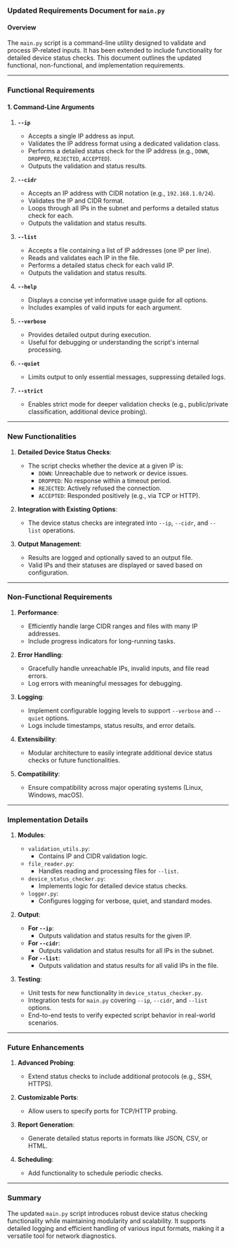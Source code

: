 ### Updated Requirements Document for `main.py`

#### **Overview**
The `main.py` script is a command-line utility designed to validate and process IP-related inputs. It has been extended to include functionality for detailed device status checks. This document outlines the updated functional, non-functional, and implementation requirements.

---

### **Functional Requirements**

#### **1. Command-Line Arguments**

1. **`--ip`**
   - Accepts a single IP address as input.
   - Validates the IP address format using a dedicated validation class.
   - Performs a detailed status check for the IP address (e.g., `DOWN`, `DROPPED`, `REJECTED`, `ACCEPTED`).
   - Outputs the validation and status results.

2. **`--cidr`**
   - Accepts an IP address with CIDR notation (e.g., `192.168.1.0/24`).
   - Validates the IP and CIDR format.
   - Loops through all IPs in the subnet and performs a detailed status check for each.
   - Outputs the validation and status results.

3. **`--list`**
   - Accepts a file containing a list of IP addresses (one IP per line).
   - Reads and validates each IP in the file.
   - Performs a detailed status check for each valid IP.
   - Outputs the validation and status results.

4. **`--help`**
   - Displays a concise yet informative usage guide for all options.
   - Includes examples of valid inputs for each argument.

5. **`--verbose`**
   - Provides detailed output during execution.
   - Useful for debugging or understanding the script's internal processing.

6. **`--quiet`**
   - Limits output to only essential messages, suppressing detailed logs.

7. **`--strict`**
   - Enables strict mode for deeper validation checks (e.g., public/private classification, additional device probing).

---

### **New Functionalities**

1. **Detailed Device Status Checks**:
   - The script checks whether the device at a given IP is:
     - `DOWN`: Unreachable due to network or device issues.
     - `DROPPED`: No response within a timeout period.
     - `REJECTED`: Actively refused the connection.
     - `ACCEPTED`: Responded positively (e.g., via TCP or HTTP).

2. **Integration with Existing Options**:
   - The device status checks are integrated into `--ip`, `--cidr`, and `--list` operations.

3. **Output Management**:
   - Results are logged and optionally saved to an output file.
   - Valid IPs and their statuses are displayed or saved based on configuration.

---

### **Non-Functional Requirements**

1. **Performance**:
   - Efficiently handle large CIDR ranges and files with many IP addresses.
   - Include progress indicators for long-running tasks.

2. **Error Handling**:
   - Gracefully handle unreachable IPs, invalid inputs, and file read errors.
   - Log errors with meaningful messages for debugging.

3. **Logging**:
   - Implement configurable logging levels to support `--verbose` and `--quiet` options.
   - Logs include timestamps, status results, and error details.

4. **Extensibility**:
   - Modular architecture to easily integrate additional device status checks or future functionalities.

5. **Compatibility**:
   - Ensure compatibility across major operating systems (Linux, Windows, macOS).

---

### **Implementation Details**

1. **Modules**:
   - `validation_utils.py`:
     - Contains IP and CIDR validation logic.
   - `file_reader.py`:
     - Handles reading and processing files for `--list`.
   - `device_status_checker.py`:
     - Implements logic for detailed device status checks.
   - `logger.py`:
     - Configures logging for verbose, quiet, and standard modes.

2. **Output**:
   - **For `--ip`**:
     - Outputs validation and status results for the given IP.
   - **For `--cidr`**:
     - Outputs validation and status results for all IPs in the subnet.
   - **For `--list`**:
     - Outputs validation and status results for all valid IPs in the file.

3. **Testing**:
   - Unit tests for new functionality in `device_status_checker.py`.
   - Integration tests for `main.py` covering `--ip`, `--cidr`, and `--list` options.
   - End-to-end tests to verify expected script behavior in real-world scenarios.

---

### **Future Enhancements**

1. **Advanced Probing**:
   - Extend status checks to include additional protocols (e.g., SSH, HTTPS).

2. **Customizable Ports**:
   - Allow users to specify ports for TCP/HTTP probing.

3. **Report Generation**:
   - Generate detailed status reports in formats like JSON, CSV, or HTML.

4. **Scheduling**:
   - Add functionality to schedule periodic checks.

---

### **Summary**
The updated `main.py` script introduces robust device status checking functionality while maintaining modularity and scalability. It supports detailed logging and efficient handling of various input formats, making it a versatile tool for network diagnostics.

